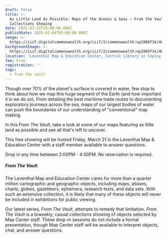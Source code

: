 ```yaml
---
draft: false
title: >-
  As Little Land As Possible: Maps of the Oceans & Seas — From the Vault
  Collections Showing
date: 2025-03-21T18:00:00.000Z
publishDate: 2025-02-04T05:00:00.000Z
image: >-
  https://iiif.digitalcommonwealth.org/iiif/2/commonwealth:np198971k/465,521,6659,5819/full/0/default.jpg
backgroundImage: >-
  https://iiif.digitalcommonwealth.org/iiif/2/commonwealth:np198971k/465,521,6659,5819/full/0/default.jpg
location: 'Leventhal Map & Education Center, Central Library in Copley Square'
fee: Free
registration: ''
tags:
  - from the vault
---
```


Though over 70% of the planet's surface is covered in water, few stop to think about how we map this huge segment of the Earth (and how important it is we do so). From detailing the best maritime trade routes to documenting exploratory journeys across the sea, maps of our largest bodies of water can push the boundaries of our understanding of "conventional" map making.

In this *From The Vault*, take a look at some of our maps featuring as little land as possible and see all that's left to uncover.

This free showing will be hosted Friday, March 21 in the Leventhal Map & Education Center with a staff member available to answer questions.

Drop in any time between 2:00PM - 4:00PM. No reservation is required.

##### ***From The Vault***

The Leventhal Map and Education Center cares for more than a quarter million cartographic and geographic objects, including maps, atlases, charts, globes, gazetteers, ephemera, research texts, and data sets. With such an extensive collection, it is likely that many of these objects will never be included in exhibitions for public viewing.

Our latest series, *From The Vault*, attempts to remedy that limitation. *From The Vault* is a biweekly, casual collections showing of objects selected by Map Center staff. These drop-in sessions do not include a formal presentation, though Map Center staff will be available to interpret objects, chat, and answer questions.
